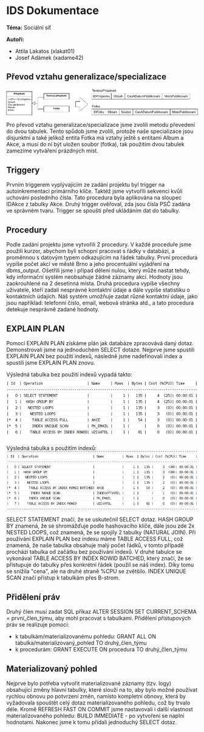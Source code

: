 # IDS Dokumentace

**Téma:** Sociální síť

**Autoři:** 
* Attila Lakatos (xlakat01)
* Josef Adámek (xadame42)

## Převod vztahu generalizace/specializace

![prevod vztahu](erd_social.png)

Pro převod vztahu generalizace/specializace jsme zvolili metodu převedení do dvou tabulek. Tento spůdob jsme zvolili, protože naše specializace jsou disjunktní a také jelikož entita Fotka má vztahy ještě s entitami Album a Akce, a musí do ní být uložen soubor (fotka), tak použitím dvou tabulek zamezíme vytváření prázdných míst.

## Triggery
Prvním triggerem vyplývajícím ze zadání projektu byl trigger na autoinkrementaci primárního klíče. Taktéž jsme vytvořili sekvenci kvůli uchování posledního čísla. Tato procedura byla aplikována na sloupec IDAkce z tabulky Akce.
Druhý trigger ověřoval, zda jsou čísla PSČ zadána ve správném tvaru. Trigger se spouští před ukládáním dat do tabulky.

## Procedury
Podle zadání projektu jsme vytvořili 2 procedury. V každé proceduře jsme použili kurzor, abychom byli schopní pracovat s řádky v databázi, a proměnnou s datovým typem odkazujícím na řádek tabulky.
První procedura vypíše počet akcí ve městě Brno a jeho procentuální vyjádření na dbms_output. Ošetřili jsme i případ dělení nulou, který může nastat tehdy, kdy informační systém neobsahuje žádné záznamy akcí. Hodnoty jsou zaokrouhlené na 2 desetinná místa.
Druhá procedura vypíše všechny uživatele, kteří zadali nesprávné kontaktní údaje a dále vypíše statistiku o kontaktních údajích. Náš systém umožňuje zadat různé kontaktní údaje, jako jsou například: telefonní číslo, email, webová stránka atd., a tato procedura detekuje nesprávně zadané hodnoty.

## EXPLAIN PLAN
Pomocí EXPLAIN PLAN získáme plán jak databáze zpracovává daný dotaz. Demonstrovali jsme na jednoduchém SELECT dotaze. Nejprve jsme spustili EXPLAIN PLAN bez použití indexů, následně jsme nadefinovali index a spustili jsme EXPLAIN PLAN znovu.

Výsledná tabulka bez použití indexů vypadá takto:
![before](before.png)

Výsledná tabulka s použitím indexů:
![after](after.png)

SELECT STATEMENT značí, že se uskutečnil SELECT dotaz. HASH GROUP BY znamená, že se shromážďuje podle hashovacího klíče, dále jsou zde 2x NESTED LOOPS, což znamená, že se spojily 2 tabulky (NATURAL JOIN).
Při používání EXPLAIN PLAN bez indexu máme TABLE ACCESS FULL, což znamená, že naše tabulka obsahuje malý počet řádků, v tomto případě prochází tabulka od začátku bez používání indexů.
V druhé tabulce se vykonával TABLE ACCESS BY INDEX ROWID BATCHED, který značí, že se přistupuje do tabulky přes konkrétní řádek (použil se náš index).
Díky tomu se snížila "cena", ale na druhé straně %CPU se zvětšilo. INDEX UNIQUE SCAN značí přístup k tabulkám přes B-strom.

## Přidělení práv
Druhý člen musí zadat SQL příkaz ALTER SESSION SET CURRENT_SCHEMA = první_člen_týmu, aby mohl pracovat s tabulkami.
Přidělení přístupových práv se realizuje pomocí:
* k tabulkám/materializovanému pohledu:  GRANT ALL ON tabulka/materializovaný_pohled TO druhý_člen_týmu
* k procedurám:                          GRANT EXECUTE ON procedura TO druhý_člen_týmu

## Materializovaný pohled
Nejprve bylo potřeba vytvořit materializované záznamy (tzv. logy) obsahující změny hlavní tabulky, které slouží na to, aby bylo možné používat rychlou obnovu po potvrzení změn, namísto kompletní obnovy, která by vyžadovala spouštět celý dotaz materializovaného pohledu, což by trvalo déle.
Kromě REFRESH FAST ON COMMIT jsme nastavovali i další vlastnost materializovaného pohledu: BUILD IMMEDIATE - po vytvoření se naplní hodnotami. Nakonec jsme k tomu přidali jednoduchý SELECT dotaz.
